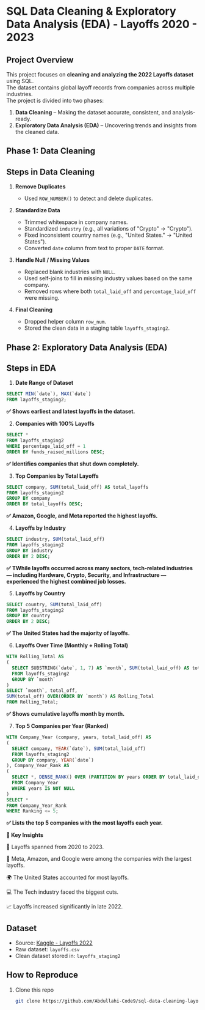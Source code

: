 # SQL Data Cleaning & Exploratory Data Analysis (EDA) - Layoffs 2020 - 2023

##  Project Overview
This project focuses on **cleaning and analyzing the 2022 Layoffs dataset** using SQL.  
The dataset contains global layoff records from companies across multiple industries.  
The project is divided into two phases:
1. **Data Cleaning** – Making the dataset accurate, consistent, and analysis-ready.  
2. **Exploratory Data Analysis (EDA)** – Uncovering trends and insights from the cleaned data.

##  Phase 1: Data Cleaning
##  Steps in Data Cleaning
1. **Remove Duplicates**  
   - Used `ROW_NUMBER()` to detect and delete duplicates.  

2. **Standardize Data**  
   - Trimmed whitespace in company names.  
   - Standardized `industry` (e.g., all variations of "Crypto" → "Crypto").  
   - Fixed inconsistent country names (e.g., "United States." → "United States").  
   - Converted `date` column from text to proper `DATE` format.  

3. **Handle Null / Missing Values**  
   - Replaced blank industries with `NULL`.  
   - Used self-joins to fill in missing industry values based on the same company.  
   - Removed rows where both `total_laid_off` and `percentage_laid_off` were missing.  

4. **Final Cleaning**  
   - Dropped helper column `row_num`.  
   - Stored the clean data in a staging table `layoffs_staging2`.

##  Phase 2: Exploratory Data Analysis (EDA)
##  Steps in EDA
1. **Date Range of Dataset**
```sql
SELECT MIN(`date`), MAX(`date`)
FROM layoffs_staging2;
```
**✅ Shows earliest and latest layoffs in the dataset.**

2. **Companies with 100% Layoffs**
```sql
SELECT *
FROM layoffs_staging2
WHERE percentage_laid_off = 1
ORDER BY funds_raised_millions DESC;
```
**✅ Identifies companies that shut down completely.**

3. **Top Companies by Total Layoffs**
```sql
SELECT company, SUM(total_laid_off) AS total_layoffs
FROM layoffs_staging2
GROUP BY company
ORDER BY total_layoffs DESC;
```
**✅ Amazon, Google, and Meta reported the highest layoffs.**

4. **Layoffs by Industry**

```sql
SELECT industry, SUM(total_laid_off)
FROM layoffs_staging2
GROUP BY industry
ORDER BY 2 DESC;
```
**✅ TWhile layoffs occurred across many sectors, tech-related industries — including Hardware, Crypto, Security, and Infrastructure — experienced the highest combined job losses.**

5. **Layoffs by Country**
```sql
SELECT country, SUM(total_laid_off)
FROM layoffs_staging2
GROUP BY country
ORDER BY 2 DESC;
```
**✅ The United States had the majority of layoffs.**

6. **Layoffs Over Time (Monthly + Rolling Total)**
```sql
WITH Rolling_Total AS 
(
  SELECT SUBSTRING(`date`, 1, 7) AS `month`, SUM(total_laid_off) AS total_off 
  FROM layoffs_staging2
  GROUP BY `month` 
)
SELECT `month`, total_off,
SUM(total_off) OVER(ORDER BY `month`) AS Rolling_Total     
FROM Rolling_Total;
```
**✅ Shows cumulative layoffs month by month.**

7. **Top 5 Companies per Year (Ranked)**
```sql
WITH Company_Year (company, years, total_laid_off) AS
(
  SELECT company, YEAR(`date`), SUM(total_laid_off)
  FROM layoffs_staging2
  GROUP BY company, YEAR(`date`)
), Company_Year_Rank AS
(
  SELECT *, DENSE_RANK() OVER (PARTITION BY years ORDER BY total_laid_off DESC) AS Ranking
  FROM Company_Year
  WHERE years IS NOT NULL
)
SELECT *
FROM Company_Year_Rank
WHERE Ranking <= 5;
```
**✅ Lists the top 5 companies with the most layoffs each year.**

**🔑 Key Insights**

📅 Layoffs spanned from 2020 to 2023.

🏢 Meta, Amazon, and Google were among the companies with the largest layoffs.

🌍 The United States accounted for most layoffs.

💻 The Tech industry faced the biggest cuts.

📈 Layoffs increased significantly in late 2022.

## Dataset
- Source: [Kaggle - Layoffs 2022](https://www.kaggle.com/datasets/swaptr/layoffs-2022)  
- Raw dataset: `layoffs.csv`  
- Clean dataset stored in: `layoffs_staging2`  

## How to Reproduce
1. Clone this repo  
   ```bash
   git clone https://github.com/Abdullahi-Code9/sql-data-cleaning-layoffs-2022.git








